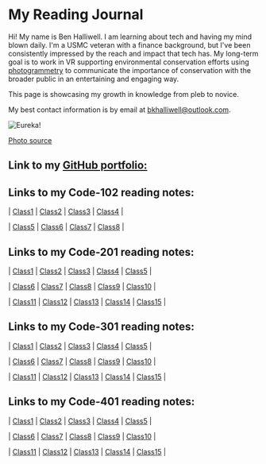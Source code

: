 # My Reading Journal

Hi! My name is Ben Halliwell. I am learning about tech and having my mind blown daily. I'm a USMC veteran with a finance background, but I've been consistently impressed by the reach and impact that tech has. My long-term goal is to work in VR supporting environmental conservation efforts using [photogrammetry](https://blog.unity.com/aec/the-power-of-photogrammetry-simulating-the-real-world-in-vr) to communicate the importance of conservation with the broader public in an entertaining and engaging way.

This page is showcasing my growth in knowledge from pleb to novice.

My best contact information is by email at bkhalliwell@outlook.com.

![Eureka!](https://user-images.githubusercontent.com/121691988/221251328-d20f795d-77ea-4090-a76b-c607468033e2.jpg)

[Photo source](https://unsplash.com/photos/eWuc6TXc8Ok?utm_source=unsplash&utm_medium=referral&utm_content=creditShareLink)

## Link to my [GitHub portfolio:](https://github.com/halliwellb)

## Links to my Code-102 reading notes:

| [Class1](102-notes/class1.md) | [Class2](102-notes/class2.md) | [Class3](102-notes/class3.md) | [Class4](102-notes/class4.md) |

| [Class5](102-notes/class5.md) | [Class6](102-notes/class6.md) | [Class7](102-notes/class7.md) | [Class8](102-notes/class8.md) |

## Links to my Code-201 reading notes:

| [Class1](201-notes/class1.md) | [Class2](201-notes/class2.md) | [Class3](201-notes/class3.md) | [Class4](201-notes/class4.md) | [Class5](201-notes/class5.md) | 

| [Class6](201-notes/class6.md) | [Class7](201-notes/class7.md) | [Class8](201-notes/class8.md) | [Class9](201-notes/class9.md) | [Class10](201-notes/class10.md) | 

| [Class11](201-notes/class11.md) | [Class12](201-notes/class12.md) | [Class13](201-notes/class13.md) | [Class14](201-notes/class14.md) | [Class15](201-notes/class15.md) |

## Links to my Code-301 reading notes:

| [Class1](301-notes/class1.md) | [Class2](301-notes/class2.md) | [Class3](301-notes/class3.md) | [Class4](301-notes/class4.md) | [Class5](301-notes/class5.md) | 

| [Class6](301-notes/class6.md) | [Class7](301-notes/class7.md) | [Class8](301-notes/class8.md) | [Class9](301-notes/class9.md) | [Class10](301-notes/class10.md) | 

| [Class11](301-notes/class11.md) | [Class12](301-notes/class12.md) | [Class13](301-notes/class13.md) | [Class14](301-notes/class14.md) | [Class15](301-notes/class15.md) |

## Links to my Code-401 reading notes:

| [Class1](401-notes/class1.md) | [Class2](401-notes/class2.md) | [Class3](401-notes/class3.md) | [Class4](401-notes/class4.md) | [Class5](401-notes/class5.md) | 

| [Class6](401-notes/class6.md) | [Class7](401-notes/class7.md) | [Class8](401-notes/class8.md) | [Class9](401-notes/class9.md) | [Class10](401-notes/class10.md) | 

| [Class11](401-notes/class11.md) | [Class12](401-notes/class12.md) | [Class13](401-notes/class13.md) | [Class14](401-notes/class14.md) | [Class15](401-notes/class15.md) |